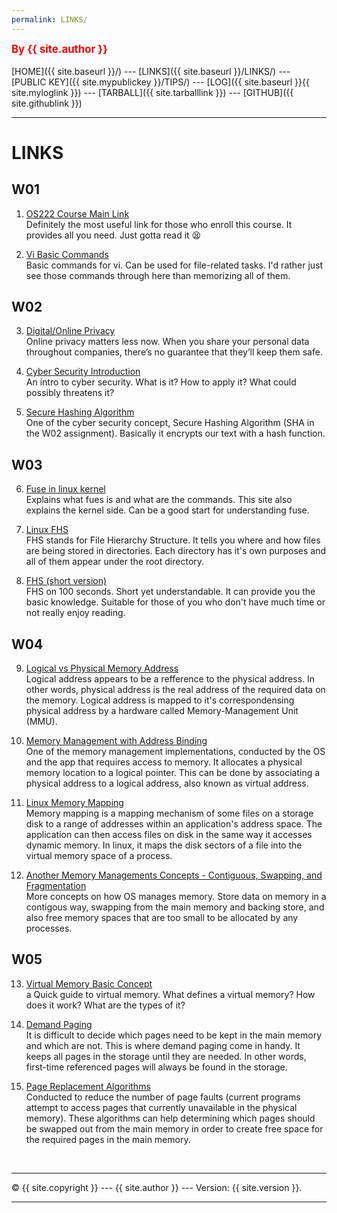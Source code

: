 ```yaml
---
permalink: LINKS/
---
```

<span style="color:red; font-weight:bold; font-size:larger;">By {{ site.author }}</span>
<br><br>
[HOME]({{ site.baseurl }}/) ---
[LINKS]({{ site.baseurl }}/LINKS/) ---
[PUBLIC KEY]({{ site.mypublickey }}/TIPS/) ---
[LOG]({{ site.baseurl }}{{ site.myloglink }}) ---
[TARBALL]({{ site.tarballlink }}) ---
[GITHUB]({{ site.githublink }})
<br>
<hr>

# LINKS

## W01
1. [OS222 Course Main Link](https://os.vlsm.org/)<br>
Definitely the most useful link for those who enroll this course. It provides all you need. Just gotta read it 😫

2. [Vi Basic Commands](https://www.cs.colostate.edu/helpdocs/vi.html)<br>
Basic commands for vi. Can be used for file-related tasks. I'd rather just see those commands through here than memorizing all of them.

## W02
3. [Digital/Online Privacy](https://www.freecodecamp.org/news/the-beginners-guide-to-online-privacy-7149b33c4a3e/)<br>
Online privacy matters less now. When you share your personal data throughout companies, there’s no guarantee that they’ll keep them safe.

4. [Cyber Security Introduction](https://www.youtube.com/watch?v=rcDO8km6R6c)<br>
An intro to cyber security. What is it? How to apply it? What could possibly threatens it?

5. [Secure Hashing Algorithm](https://www.howtogeek.com/363735/what-is-a-checksum-and-why-should-you-care/)<br>
One of the cyber security concept, Secure Hashing Algorithm (SHA in the W02 assignment). Basically it encrypts our text with a hash function.

## W03
6. [Fuse in linux kernel](https://www.kernel.org/doc/html/latest/filesystems/fuse.html)<br>
Explains what fues is and what are the commands. This site also explains the kernel side. Can be a good start for understanding fuse.

7. [Linux FHS](https://www.geeksforgeeks.org/linux-file-hierarchy-structure/)<br>
FHS stands for File Hierarchy Structure. It tells you where and how files are being stored in directories. Each directory has it's own purposes and all of them appear under the root directory.

8. [FHS (short version)](https://www.youtube.com/watch?v=42iQKuQodW4)<br>
FHS on 100 seconds. Short yet understandable. It can provide you the basic knowledge. Suitable for those of you who don't have much time or not really enjoy reading.

## W04
9. [Logical vs Physical Memory Address](https://www.geeksforgeeks.org/logical-and-physical-address-in-operating-system/)<br>
Logical address appears to be a refference to the physical address. In other words, physical address is the real address of the required data on the memory. Logical address is mapped to it's correspondensing physical address by a hardware called Memory-Management Unit (MMU).

10. [Memory Management with Address Binding](https://www.techwalla.com/articles/what-is-address-binding)<br>
One of the memory management implementations, conducted by the OS and the app that requires access to memory. It allocates a physical memory location to a logical pointer. This can be done by associating a physical address to a logical address, also known as virtual address.

11. [Linux Memory Mapping](https://frameboxxindore.com/linux/what-is-memory-mapping-in-linux.html)<br>
Memory mapping is a mapping mechanism of some files on a storage disk to a range of addresses within an application's address space. The application can then access files on disk in the same way it accesses dynamic memory. In linux, it maps the disk sectors of a file into the virtual memory space of a process.

12. [Another Memory Managements Concepts - Contiguous, Swapping, and Fragmentation](https://www.guru99.com/os-memory-management.html)<br>
More concepts on how OS manages memory. Store data on memory in a contigous way, swapping from the main memory and backing store, and also free memory spaces that are too small to be allocated by any processes.

## W05
13. [Virtual Memory Basic Concept](https://www.geeksforgeeks.org/virtual-memory-in-operating-system/)<br>
a Quick guide to virtual memory. What defines a virtual memory? How does it work? What are the types of it?

14. [Demand Paging](https://www.javatpoint.com/os-demand-paging)<br>
It is difficult to decide which pages need to be kept in the main memory and which are not. This is where demand paging come in handy. It keeps all pages in the storage until they are needed. In other words, first-time referenced pages will always be found in the storage.

15. [Page Replacement Algorithms](https://www.studytonight.com/operating-system/page-replacement-algorithms-in-operating-system)<br>
Conducted to reduce the number of page faults (current programs attempt to access pages that currently unavailable in the physical memory). These algorithms can help determining which pages should be swapped out from the main memory in order to create free space for the required pages in the main memory.

<br>
<hr>
&copy; {{ site.copyright }} --- {{ site.author }} --- Version: {{ site.version }}.
<hr>
<br>
